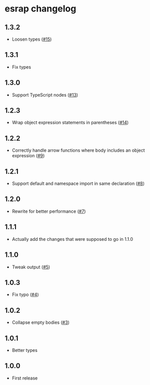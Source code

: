 # esrap changelog

## 1.3.2

- Loosen types ([#15](https://github.com/Rich-Harris/esrap/pull/15))

## 1.3.1

- Fix types

## 1.3.0

- Support TypeScript nodes ([#13](https://github.com/Rich-Harris/esrap/pull/13))

## 1.2.3

- Wrap object expression statements in parentheses ([#14](https://github.com/Rich-Harris/esrap/pull/14))

## 1.2.2

- Correctly handle arrow functions where body includes an object expression ([#9](https://github.com/Rich-Harris/esrap/pull/9))

## 1.2.1

- Support default and namespace import in same declaration ([#8](https://github.com/Rich-Harris/esrap/pull/8))

## 1.2.0

- Rewrite for better performance ([#7](https://github.com/Rich-Harris/esrap/pull/7))

## 1.1.1

- Actually add the changes that were supposed to go in 1.1.0

## 1.1.0

- Tweak output ([#5](https://github.com/Rich-Harris/esrap/pull/5))

## 1.0.3

- Fix typo ([#4](https://github.com/Rich-Harris/esrap/pull/4))

## 1.0.2

- Collapse empty bodies ([#3](https://github.com/Rich-Harris/esrap/pull/3))

## 1.0.1

- Better types

## 1.0.0

- First release

